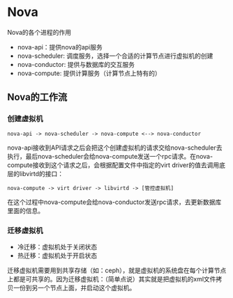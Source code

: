 # Nova

Nova的各个进程的作用

* nova-api：提供nova的api服务
* nova-scheduler: 调度服务，选择一个合适的计算节点进行虚拟机的创建
* nova-conductor: 提供与数据库的交互服务
* nova-compute: 提供计算服务（计算节点上特有的）

## Nova的工作流

### 创建虚拟机

```
nova-api -> nova-scheduler -> nova-compute <--> nova-conductor
```

nova-api接收到API请求之后会把这个创建虚拟机的请求交给nova-scheduler去执行，最后nova-scheduler会给nova-compute发送一个rpc请求。在nova-compute接收到这个请求之后，会根据配置文件中指定的virt driver的值去调用底层的libvirtd的接口：

```
nova-compute -> virt driver -> libvirtd -> [管控虚拟机]
```

在这个过程中nova-compute会给nova-conductor发送rpc请求，去更新数据库里面的信息。

### 迁移虚拟机

* 冷迁移：虚拟机处于关闭状态
* 热迁移：虚拟机处于开启状态

迁移虚拟机需要用到共享存储（如：ceph），就是虚拟机的系统盘在每个计算节点上都是可共享的。因为迁移虚拟机：（简单点说）其实就是把虚拟机的xml文件拷贝一份到另一个节点上面，并启动这个虚拟机。

